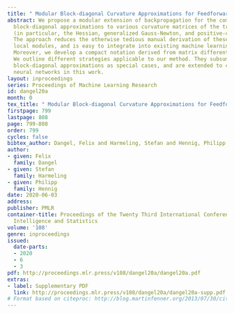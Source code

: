 ```yaml
---
title: " Modular Block-diagonal Curvature Approximations for Feedforward Architectures"
abstract: We propose a modular extension of backpropagation for the computation of
  block-diagonal approximations to various curvature matrices of the training objective
  (in particular, the Hessian, generalized Gauss-Newton, and positive-curvature Hessian).
  The approach reduces the otherwise tedious manual derivation of these matrices into
  local modules, and is easy to integrate into existing machine learning libraries.
  Moreover, we develop a compact notation derived from matrix differential calculus.
  We outline different strategies applicable to our method. They subsume recently-proposed
  block-diagonal approximations as special cases, and are extended to convolutional
  neural networks in this work.
layout: inproceedings
series: Proceedings of Machine Learning Research
id: dangel20a
month: 0
tex_title: " Modular Block-diagonal Curvature Approximations for Feedforward Architectures"
firstpage: 799
lastpage: 808
page: 799-808
order: 799
cycles: false
bibtex_author: Dangel, Felix and Harmeling, Stefan and Hennig, Philipp
author:
- given: Felix
  family: Dangel
- given: Stefan
  family: Harmeling
- given: Philipp
  family: Hennig
date: 2020-06-03
address: 
publisher: PMLR
container-title: Proceedings of the Twenty Third International Conference on Artificial
  Intelligence and Statistics
volume: '108'
genre: inproceedings
issued:
  date-parts:
  - 2020
  - 6
  - 3
pdf: http://proceedings.mlr.press/v108/dangel20a/dangel20a.pdf
extras:
- label: Supplementary PDF
  link: http://proceedings.mlr.press/v108/dangel20a/dangel20a-supp.pdf
# Format based on citeproc: http://blog.martinfenner.org/2013/07/30/citeproc-yaml-for-bibliographies/
---
```

